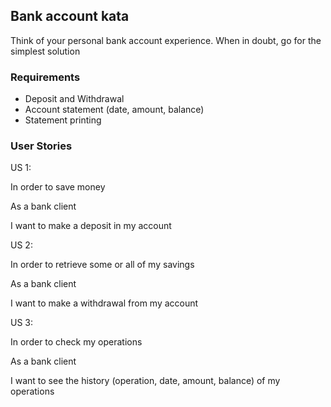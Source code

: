 ## Bank account kata

Think of your personal bank account experience. When in doubt, go for the simplest solution

### Requirements
- Deposit and Withdrawal
- Account statement (date, amount, balance)
- Statement printing

### User Stories
US 1:

In order to save money

As a bank client

I want to make a deposit in my account

US 2:

In order to retrieve some or all of my savings

As a bank client

I want to make a withdrawal from my account

US 3:

In order to check my operations

As a bank client

I want to see the history (operation, date, amount, balance) of my operations
